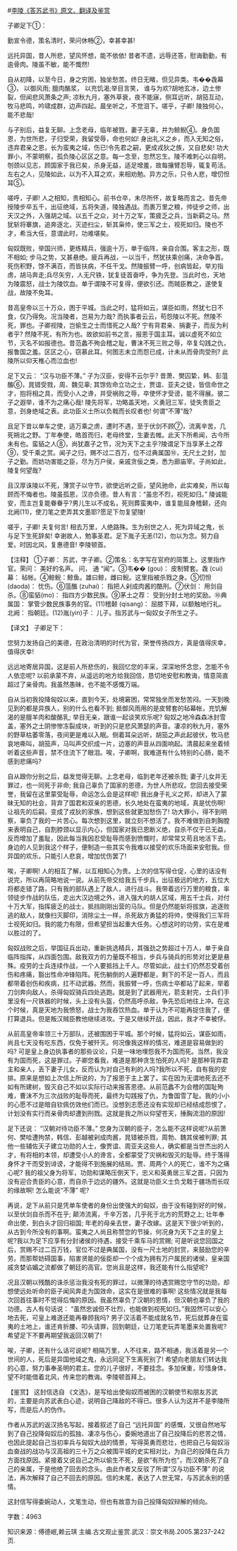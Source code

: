 #[李陵《答苏武书》原文、翻译及鉴赏](https://www.vrrw.net/wx/14073.html)

子卿足下①：

勤宣令德，策名清时，荣问休畅②，幸甚幸甚!

远托异国，昔人所悲，望风怀想，能不依依! 昔者不遗，远辱还答，慰诲勤勤，有逾骨肉。陵虽不敏，能不慨然!

自从初降，以至今日，身之穷困，独坐愁苦。终日无睹，但见异类。韦��毳幕③， 以御风雨; 膻肉酪浆， 以充饥渴;举目言笑， 谁与为欢?胡地玄冰，边土惨裂，但闻悲风萧条之声; 凉秋九月，塞外草衰，夜不能寐，侧耳远听，胡笳互动，牧马悲鸣，吟啸成群，边声四起。晨坐听之，不觉泪下。嗟乎，子卿! 陵独何心，能不悲哉!

与子别后，益复无聊。上念老母，临年被戮，妻子无辜，并为鲸鲵④。身负国恩，为世所悲，子归受荣，我留受辱，命也何如! 身出礼义之乡，而入无知之俗，违弃君亲之恩，长为蛮夷之域，伤已!令先君之嗣，更成戎狄之族，又自悲矣! 功大罪小，不蒙明察，孤负陵心区区之意。每一念至，忽然忘生。陵不难刺心以自明，刎颈以见志，顾国家于我已矣，杀身无益，适足增羞，故每攘臂忍辱，辄复苟活。左右之人，见陵如此，以为不入耳之欢，来相劝勉。异方之乐，只令人悲，增忉怛耳⑤。

嗟呼，子卿! 人之相知，贵相知心。前书仓卒，未尽所怀，故复略而言之。昔先帝授陵步卒五千，出征绝域，五将失道，陵独遇战。而裹万里之粮，帅徒步之师，出天汉之外，入强胡之域。以五千之众，对十万之军，策疲乏之兵，当新羁之马。然犹斩将搴旗，追奔逐北，灭迹扫尘，斩其枭帅，使三军之士，视死如归。陵也不才，希当大任，意谓此时，功难堪矣。

匈奴既败，举国兴师，更练精兵，强逾十万，单于临阵，亲自合围。客主之形，既不相如; 步马之势，又甚悬绝。疲兵再战，一以当千，然犹扶乘创痛，决命争首。死伤积野，馀不满百，而皆扶病，不任干戈。然陵振臂一呼，创病皆起，举刃指虏，胡马奔走;兵尽矢穷，人无尺铁，犹复徒首奋呼，争为先登。当此时也，天地为陵震怒，战士为陵饮血。单于谓陵不可复得，便欲引还。而贼臣教之，遂使复战，故陵不免耳。

昔高皇帝以三十万众，困于平城。当此之时，猛将如云，谋臣如雨，然犹七日不食，仅乃得免。况当陵者，岂易为力哉? 而执事者云云，苟怨陵以不死。然陵不死，罪也。子卿视陵，岂偷生之士而惜死之人哉? 宁有背君亲、捐妻子，而反为利者乎? 然陵不死，有所为也。故欲如前书之言，报恩于国主耳。诚以虚死不如立节，灭名不如报德也。昔范蠡不殉会稽之耻，曹沫不死三败之辱，卒复勾践之仇，报鲁国之羞。区区之心，窃慕此耳。何图志未立而怨已成，计未从而骨肉受刑? 此陵所以仰天椎心而泣血也!

足下又云： “汉与功臣不薄。” 子为汉臣，安得不云尔乎? 昔萧、樊囚絷，韩、彭菹醢⑥，晁错受戮，周、魏见辜; 其馀佐命立功之士，贾谊、亚夫之徒，皆信命世之才，抱将相之具，而受小人之谗，并受祸败之辱，卒使怀才受谤，能不得展。彼二子之遐举，谁不为之痛心哉! 陵先将军，功略盖天地，义勇冠三军，徒失贵臣之意，刭身绝域之表。此功臣义士所以负戟而长叹者也! 何谓“不薄”哉?

且足下昔以单车之使，适万乘之虏，遭时不遇，至于伏剑不顾⑦，流离辛苦，几死朔北之野。丁年奉使，皓首而归，老母终堂，生妻去帷。此天下所希闻，古今所未有也。蛮貊之人⑧，尚犹嘉子之节，况为天下之主乎?陵谓足下当享茅土之荐⑨，受千乘之赏。闻子之归，赐不过二百万，位不过典属国⑩，无尺土之封，加子之勤。而妨功害能之臣，尽为万户侯，亲戚贪佞之类，悉为廊庙宰。子尚如此，陵复何望哉?

且汉厚诛陵以不死，薄赏子以守节，欲使远听之臣，望风驰命，此实难矣，所以每顾而不悔者也。陵虽孤恩，汉亦负德。昔人有言：“虽忠不烈，视死如归。” 陵诚能安，而主岂复能眷眷乎?男儿生以不成名，死则葬蛮夷中，谁复能屈身稽颡，还向北阙(11)，使刀笔之吏弄其文墨耶?愿足下勿复望陵!

嗟乎，子卿! 夫复何言! 相去万里，人绝路殊。生为别世之人，死为异域之鬼，长与足下生死辞矣! 幸谢故人，勉事圣君。足下胤子无恙(12)，勿以为念。努力自爱。时因北风，复惠德音! 李陵顿首。



【注释】 ①子卿： 苏武，字子卿。②策名：名字写在官府的简策上。这里指作官。荣问： 美好的名声。 问， 通 “闻”。③韦�� (gou)： 皮制臂套。毳 (cui) 幕： 毡帐。④鲸鲵：鲸鱼。雄曰鲸，雌曰鲵。这里指被杀戮之身。⑤忉怛 (daoda)： 忧伤。⑥菹醢 (zuhai)： 指把人剁成肉酱的酷刑。⑦伏剑： 用剑自杀。⑧蛮貊(mo)： 指四方少数民族。⑨茅土之荐： 受到分封土地的奖励。⑩典属国： 掌管少数民族事务的官。(11)稽颡 (qisang)： 屈膝下拜，以额触地行礼。北阙： 指朝廷。(12)胤(yin)子： 儿子。指苏武与一匈奴女子所生之子。

【译文】 子卿足下：

您努力发扬自己的美德，在政治清明的时代为官，荣誉传扬四方，真是值得庆幸，值得庆幸!

远远地寄居异国，这是前人所悲伤的，我回忆您的丰采，深深地怀念您，怎能不令人依恋呢? 以前承蒙不弃，从遥远的地方给我回信，恳切地安慰和教诲，情意简直超过了亲骨肉。我虽然愚昧，也不能不感慨万端。

自从当初我投降匈奴以来，直到今天，处境窘困，常常独坐而发愁苦闷。一天到晚见到的都是异族人，别的什么也看不到; 抵御风雨用的是皮臂套的毡幕帐，充饥解渴的是膻羊肉和酸酪乳; 举目无亲，跟谁一起谈笑欢乐呢? 匈奴之地冷森森冰封雪盖，塞外之土阴惨惨冻裂成块，听到的只是悲风萧瑟的声音。凄凉的秋九月，塞外的野草枯萎零落，夜间更是难以入眠。侧着耳朵远听，胡笳之声此起彼伏，牧马悲哀地嘶叫，胡笳声，马叫声交织成一片，边塞的声音从四面响起。清晨起来坐着倾听着这些声音，禁不住流下了眼泪。唉，子卿啊，我难道有什么特别的心肠，能不感到悲痛吗?

自从跟你分别之后，益发觉得无聊。上念老母，临到老年还被杀戮; 妻子儿女并无罪过，也一同死于非命; 我自己辜负了国家的恩德，为世人所悲叹。您回去接受荣誉，我留在这里蒙受耻辱，命运怎么会是这样呢! 我出身于礼义之邦，却进入了蒙昧无知的社会，背弃了国君和双亲的恩德，长久地处在蛮夷的地域，真是忧伤啊! 让祖先的后嗣，变成了戎狄的家族，想到这些就更加愁伤了! 功大罪小，得不到明察，辜负了我的一片苦心。每次想到这里，就立刻不想活了。我不难做到自刺胸膛来表明自己，自割脖颈以显示内心，但国家对我已恩断义绝，自杀不仅于已无益，反而增加了羞耻，因此每当我因忍受耻辱而感到愤慨时，却常常又苟且地活下去。身边的人见到我这个样子，便制造一些其实令我难以接受的欢乐场面来安慰我。但异国的欢乐，只能引人悲哀，增加忧伤罢了!

唉，子卿啊! 人的相互了解，以互相知心为贵。上次的信写得仓促，心里的话没有说完，所以再简略地说一说。从前先帝交给我五千步兵，出征极远的地方，五位大将都走错了路，只有我的部队遇上了敌人，进行战斗。我带着远行万里的粮食，率领徒步作战的队伍，走出大汉边境之外，进入强大的胡人区域，用五千士兵，对付十万大军，指挥疲乏的战士，抵挡刚刚出营的马队。但是仍然能斩将拔旗，追逐败逃的敌人，就像扫灭脚印，消除尘土一样，杀死敌方勇猛的将帅，使得我们三军将士视死如归。我的能力有限，但希望担当起重大任务。心想这时的功劳，实在是难以胜过的了。

匈奴战败之后，举国征兵出动，重新挑选精兵，其强劲之势超过十万人，单于亲自临阵指挥，从四面包围。敌我双方的力量既不相当，步兵与骑兵的形势对比更是悬殊。疫劳的士兵连续作战，一个人要抵挡上千人。尽管如此，战士们仍然忍受着创伤和疼痛，豁出性命冲锋陷阵。死伤躺倒的人遍野都是，剩下的不足一百人，而且都带着创伤和疾病，扛不动武器。然而，我振臂一呼，伤病士卒都站了起来，举着刀剑奔向敌人，杀得匈奴骑兵四处逃跑。就是到了武器用光，箭支射完，士兵们手里没有一尺铁器的时候，头上没有头盔，仍然高呼杀敌，争先恐后地往上冲。在这个时候，真是天地为我愤怒，战士为我吞饮热血。单于认为不可能再捉住我了，便打算退兵。但是叛汉贼臣教他继续进攻。于是又继续开战，因此，我才不幸被俘。

从前高皇帝率领三十万部队，还被围困于平城。那个时候，猛将如云，谋臣如雨，尚且七天没有吃东西，仅免于被歼灭。何况像我这样的情况，难道是容易做到的吗? 可是皇上身边执事者的那些议论，只是一味地埋怨我不为国而死。当然，我没有为国而死，这是罪过。子卿您看我，难道是那种贪生怕死的人吗? 是那种背弃君主和亲人，丢下妻子儿女，反而认为对自己有利的人吗?我所以不死，自有我的安排。原来是想如上次信上所说的，为了报恩于主上罢了。实在因为无谓地死去还不如有所建树，毁灭自己不如以实际行动来报答恩德。从前范蠡不为会稽的国耻殉难，曹沫不为三次战败的耻辱而死，最终为勾践报了仇，为鲁国雪了耻。我的小小的心愿不过是暗自钦佩仿效他们而已。没想到志愿还没有实现却已经结成怨恨了，计划没有实行而亲骨肉却遭到刑戮。这就是我之所以仰望苍天，捶胸流泪的原因!

足下还说： “汉朝对待功臣不薄。” 您身为汉朝的臣子，怎么能不这样说呢?从前萧何、樊哙遭拘禁，韩信、彭越被剁成肉酱，晁错被杀戮，周勃、魏其侯被判罪; 其他一些辅佐天子建立功勋的人士，像贾谊、周亚夫这些人，确实都是当世杰出的人才，有将相的本领，却遭受小人的谗言，全都蒙受了灾祸和毁灭的耻辱。终于落得身怀才干而受到诽谤，才能得不到施展的结局。贾、周两个人的死亡，谁不为之痛心呢? 我的祖父身为将军，功勋和谋略压倒天下，忠义和英勇居三军之首，只因为没有迎合贵臣的心意，而自杀于边远的疆外。这就是功臣义士负戈戟于疆场而长叹的缘故啊! 怎么能说“不薄” 呢?

再说，足下从前只是凭单车使者的身份出使强大的匈奴，由于没有碰到好的时候，以至伏剑自杀而不在乎; 颠沛流离，千辛万苦，几乎死于北方的荒野之上; 壮年奉命出使，到白头才回归祖国; 年老的母亲去世，妻子改嫁。这是天下很少听到的，从古到今所没有的事啊。蛮夷之人尚且称赞您的节操，何况身为天下之主的皇上呢?我以为足下应享有分封诸侯的待遇，接受千乘车马的赏赐; 可是听说您回国之后，赏赐不过二百万钱，官位不过是典属国，没有一尺土地的封赏，来鼓励您的辛劳。而那帮妨碍国事，陷害贤能的佞臣却一个个成为拥有万户属民的诸侯，皇亲国戚贪婪谄媚之流都做了朝廷的高官。您尚且是这样，我还能有什么指望呢?

况且汉朝以残酷的诛杀惩治我没有死的罪过，以微薄的待遇赏赐您守节的功勋，却想使远处听命的臣子闻风奔走为国效命，这实在是很难的事啊! 这些情况就是我每次回首往事时不觉得后悔的原因。我虽然辜负了汉朝的恩情，但汉朝也辜负了我的功德。古人有句话说： “虽然忠诚但不壮烈，也能做到视死如归。”我固然可以安心地去死，可皇上难道还能再眷顾我吗? 男子汉活着不能成就名节，死后就葬身在蛮夷的土地上，谁还肯折腰、叩头请罪，回到朝廷，让刀笔吏玩弄笔墨来处置我呢?希望足下不要再期望我返回汉朝了!

唉，子卿，还有什么话可说呢? 相隔万里，人不往来，路不相通，我活着是另一个世间的人，死后是异国他域之鬼，永远同足下生离死别了! 希望向老朋友们转达我的心意，努力事奉圣明的君主。您的儿子很好，不要挂念。多加保重，珍惜身体，望不时能借着北风，传来您的教诲。李陵顿首拜上。

【鉴赏】 这封信选自 《文选》，是写给出使匈奴而被困的汉朝使节和朋友苏武的，主要是向苏武表白心迹，说明自己降敌的不得已。很多人认为这并不是李陵所写，而是后人的伪作。

作者从苏武的返汉扬名写起，接着叙述了自己 “远托异国” 的感慨，又很自然地写到了自己投降匈奴后的孤独、凄凉与伤心，委婉地道出了自己投降后的悲苦之情，也因此提起自己当初率兵与匈奴大战的情景，写得英勇而悲壮，也把自己与匈奴浴血奋战的战功与汉高祖的三十万之众被围平城的史实相对比，为自己的投降在兵力方面找原因。紧接着又说自己之所以偷生不死，是欲“有所为也”，而汉朝杀死了自己的亲属，于是他绝了回去的念头。由此作者又反驳了所谓“汉与功臣不薄” 的说法，再次解释了自己不回去的原因。信的末尾，表达了人世无常，与苏武永别的感情。

这封信写得委婉动人，文笔生动，但也有故意为自己投降匈奴辩解的倾向。

字数：4963

知识来源：傅德岷,赖云琪 主编.古文观止鉴赏.武汉：崇文书局.2005.第237-242页.

